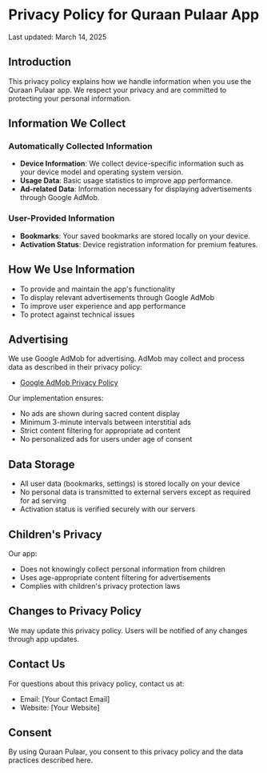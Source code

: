 # Privacy Policy for Quraan Pulaar App

Last updated: March 14, 2025

## Introduction
This privacy policy explains how we handle information when you use the Quraan Pulaar app. We respect your privacy and are committed to protecting your personal information.

## Information We Collect

### Automatically Collected Information
- **Device Information**: We collect device-specific information such as your device model and operating system version.
- **Usage Data**: Basic usage statistics to improve app performance.
- **Ad-related Data**: Information necessary for displaying advertisements through Google AdMob.

### User-Provided Information
- **Bookmarks**: Your saved bookmarks are stored locally on your device.
- **Activation Status**: Device registration information for premium features.

## How We Use Information
- To provide and maintain the app's functionality
- To display relevant advertisements through Google AdMob
- To improve user experience and app performance
- To protect against technical issues

## Advertising
We use Google AdMob for advertising. AdMob may collect and process data as described in their privacy policy:
- [Google AdMob Privacy Policy](https://policies.google.com/privacy)

Our implementation ensures:
- No ads are shown during sacred content display
- Minimum 3-minute intervals between interstitial ads
- Strict content filtering for appropriate ad content
- No personalized ads for users under age of consent

## Data Storage
- All user data (bookmarks, settings) is stored locally on your device
- No personal data is transmitted to external servers except as required for ad serving
- Activation status is verified securely with our servers

## Children's Privacy
Our app:
- Does not knowingly collect personal information from children
- Uses age-appropriate content filtering for advertisements
- Complies with children's privacy protection laws

## Changes to Privacy Policy
We may update this privacy policy. Users will be notified of any changes through app updates.

## Contact Us
For questions about this privacy policy, contact us at:
- Email: [Your Contact Email]
- Website: [Your Website]

## Consent
By using Quraan Pulaar, you consent to this privacy policy and the data practices described here.
